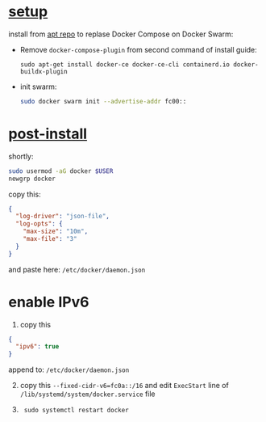 # [setup](https://docs.docker.com/engine/install/debian/)
install from [apt repo](https://docs.docker.com/engine/install/debian/#install-using-the-repository)
to replase Docker Compose on Docker Swarm:
- Remove ```docker-compose-plugin``` from second command of install guide:
  ```shell
  sudo apt-get install docker-ce docker-ce-cli containerd.io docker-buildx-plugin
  ```
- init swarm:
  ```sh
  sudo docker swarm init --advertise-addr fc00::
  ```
# [post-install](https://docs.docker.com/engine/install/linux-postinstall/)
shortly:
```sh
sudo usermod -aG docker $USER
newgrp docker
```
copy this:
```json
{
  "log-driver": "json-file",
  "log-opts": {
    "max-size": "10m",
    "max-file": "3"
  }
}
```
and paste here: ```/etc/docker/daemon.json```

# enable IPv6
1. copy this
```json
{
  "ipv6": true
}
```
append to: ```/etc/docker/daemon.json```

2. copy this ```--fixed-cidr-v6=fc0a::/16```
and edit ```ExecStart``` line of ```/lib/systemd/system/docker.service``` file

3. ``` sudo systemctl restart docker```
